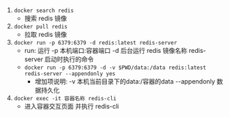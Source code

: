1. `docker search redis` 
    + 搜索 redis 镜像
2. `docker pull redis` 
    + 拉取 redis 镜像
3. `docker run -p 6379:6379 -d redis:latest redis-server` 
    + run: 运行 -p 本机端口:容器端口 -d 后台运行 redis 镜像名称 redis-server 启动时执行的命令 
    + `docker run -p 6379:6379 -d -v $PWD/data:/data redis:latest redis-server --appendonly yes`
        + 增加项说明: -v 本机当前目录下的data:/容器的data --appendonly 数据持久化
4. `docker exec -it 容器名称 redis-cli` 
    + 进入容器交互页面 并执行 redis-cli
